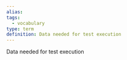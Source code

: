 ```yaml
---
alias: 
tags:
  - vocabulary
type: term
definition: Data needed for test execution
---
```


Data needed for test execution